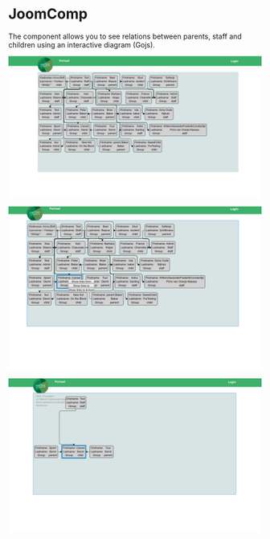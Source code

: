 # JoomComp

The component allows you to see relations between parents, staff and children using an interactive diagram (Gojs).

![alt text](https://github.com/Alefpeneash/JoomComp/blob/master/scr/fg08ITEYrn0.jpg)

![alt text](https://github.com/Alefpeneash/JoomComp/blob/master/scr/EFRGNI0W8Do.jpg)

![alt text](https://github.com/Alefpeneash/JoomComp/blob/master/scr/HPSar8wI7xI.jpg)
